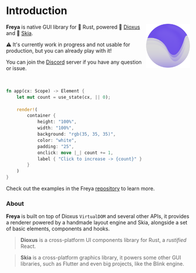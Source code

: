 # Introduction

<img align="right" src="./logo.svg" alt="Freya logo" width="120"/>

**Freya** is native GUI library for 🦀 Rust, powered 🧬 [Dioxus](https://dioxuslabs.com) and 🎨 [Skia](https://skia.org/). 

⚠️ It's currently work in progress and not usable for production, but you can already play with it! 

You can join the [Discord](https://discord.gg/sYejxCdewG) server if you have any question or issue. 


<br>

```rust no_run
fn app(cx: Scope) -> Element {
    let mut count = use_state(cx, || 0);

    render!(
        container {
            height: "100%",
            width: "100%",
            background: "rgb(35, 35, 35)",
            color: "white",
            padding: "25",
            onclick: move |_| count += 1,
            label { "Click to increase -> {count}" }
        }
    )
}
```

Check out the examples in the Freya [repository](https://github.com/marc2332/freya/tree/main/examples) to learn more.

### About
**Freya** is built on top of Dioxus `VirtualDOM` and several other APIs, it provides a renderer powered by a handmade layout engine and Skia, alongside a set of basic elements, components and hooks.
> **Dioxus** is a cross-platform UI components library for Rust, a *rustified* React.

> **Skia** is a cross-platform graphics library, it powers some other GUI libraries, such as Flutter and even big projects, like the Blink engine.